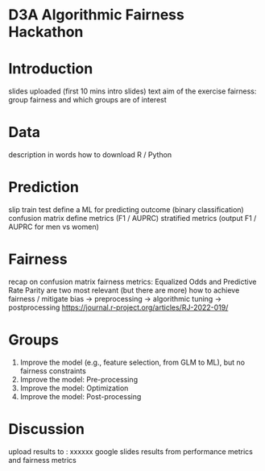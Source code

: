 # D3A Algorithmic Fairness Hackathon

# Introduction
slides uploaded (first 10 mins intro slides)
text
aim of the exercise
fairness: group fairness and which groups are of interest

# Data
description in words
how to download R / Python

# Prediction
slip train test
define a ML for predicting outcome (binary classification)
confusion matrix
define metrics (F1 / AUPRC)
stratified metrics (output F1 / AUPRC for men vs women)

# Fairness
recap on confusion matrix
fairness metrics: Equalized Odds and Predictive Rate Parity are two most relevant (but there are more)
how to achieve fairness / mitigate bias
-> preprocessing
-> algorithmic tuning
-> postprocessing
https://journal.r-project.org/articles/RJ-2022-019/


# Groups
1. Improve the model (e.g., feature selection, from GLM to ML), but no fairness constraints
2. Improve the model: Pre-processing
3. Improve the model: Optimization
4. Improve the model: Post-processing

# Discussion
upload results to : xxxxxx google slides
results from performance metrics and fairness metrics









